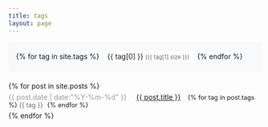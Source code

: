 ```yaml
---
title: tags
layout: page
---
```


<div id='tag_cloud'>
{% for tag in site.tags %}
<a href="#" 
   class="tag-filter" 
   data-tag="{{ tag[0] }}" 
   title="{{ tag[0] }} ({{ tag[1].size }}篇文章)">
   {{ tag[0] }}
   <span class="tag-count">({{ tag[1].size }})</span>
</a>
{% endfor %}
<a href="#" id="clearFilter" class="clear-filter" title="清除过滤" style="display: none;">×</a>
</div>

<ul class="listing">
{% for post in site.posts %}
  <li class="listing-item">
    <time datetime="{{ post.date | date:"%Y-%m-%d" }}">{{ post.date | date:"%Y-%m-%d" }}</time>
    <a href="{{ post.url }}" title="{{ post.title }}">{{ post.title }}</a>
    <span class="post-tags">
      {% for tag in post.tags %}
        <span class="post-tag">{{ tag }}</span>
      {% endfor %}
    </span>
  </li>
{% endfor %}
</ul>

<script src="/media/js/jquery.tagcloud.js"></script>
<script>
$(function() {
  // 初始化标签云
  $.fn.tagcloud.defaults = {
    size: {start: 12, end: 18, unit: 'px'},
    color: {start: '#777', end: '#333'}
  };
  $('#tag_cloud a').tagcloud();

  // 标签过滤功能
  $('.tag-filter').click(function(e) {
    e.preventDefault();
    const selectedTag = $(this).data('tag');
    
    // 高亮选中的标签
    $('.tag-filter').removeClass('active');
    $(this).addClass('active');
    
    // 显示清除按钮
    $('#clearFilter').show();
    
    // 过滤文章
    $('.listing-item').each(function() {
      const tags = $(this).data('tags').split(',');
      if (tags.includes(selectedTag)) {
        $(this).show();
      } else {
        $(this).hide();
      }
    });
  });

  // 清除过滤
  $('#clearFilter').click(function(e) {
    e.preventDefault();
    $(this).hide();
    $('.tag-filter').removeClass('active');
    $('.listing-item').show();
  });
});
</script>

<style>
#tag_cloud {
  margin-bottom: 20px;
  padding: 15px;
  background: #f8f9fa;
  border-radius: 4px;
  line-height: 2em;
}

#tag_cloud a {
  margin: 0 5px;
  padding: 2px 7px;
  background: #fff;
  border-radius: 3px;
  text-decoration: none;
  transition: all 0.2s ease;
}

#tag_cloud a:hover {
  background: #e9ecef;
}

#tag_cloud a.active {
  background: #007bff;
  color: #fff;
}

.tag-count {
  font-size: 0.8em;
  color: #666;
}

.clear-filter {
  font-size: 18px;
  color: #666;
  margin-left: 10px;
  text-decoration: none;
}

.clear-filter:hover {
  color: #333;
}

.listing {
  margin: 0;
  padding: 0;
  list-style: none;
}

.listing-item {
  margin: 5px 0;
}

.listing-item time {
  color: #999;
  margin-right: 15px;
}

.post-tags {
  margin-left: 10px;
  font-size: 0.9em;
}

.post-tag {
  color: #666;
  margin-right: 5px;
}
</style>
